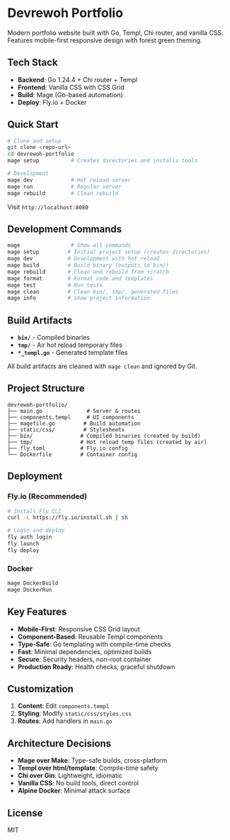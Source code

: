 # Devrewoh Portfolio

Modern portfolio website built with Go, Templ, Chi router, and vanilla CSS. Features mobile-first responsive design with forest green theming.

## Tech Stack

- **Backend**: Go 1.24.4 + Chi router + Templ
- **Frontend**: Vanilla CSS with CSS Grid
- **Build**: Mage (Go-based automation)
- **Deploy**: Fly.io + Docker

## Quick Start

```bash
# Clone and setup
git clone <repo-url>
cd devrewoh-portfolio
mage setup          # Creates directories and installs tools

# Development
mage dev            # Hot reload server
mage run            # Regular server
mage rebuild        # Clean rebuild
```

Visit `http://localhost:8080`

## Development Commands

```bash
mage                # Show all commands
mage setup         # Initial project setup (creates directories)
mage dev           # Development with hot reload
mage build         # Build binary (outputs to bin/)
mage rebuild       # Clean and rebuild from scratch
mage format        # Format code and templates
mage test          # Run tests
mage clean         # Clean bin/, tmp/, generated files
mage info          # Show project information
```

## Build Artifacts

- **`bin/`** - Compiled binaries
- **`tmp/`** - Air hot reload temporary files  
- **`*_templ.go`** - Generated template files

All build artifacts are cleaned with `mage clean` and ignored by Git.

## Project Structure

```
devrewoh-portfolio/
├── main.go              # Server & routes
├── components.templ     # UI components
├── magefile.go         # Build automation
├── static/css/         # Stylesheets
├── bin/               # Compiled binaries (created by build)
├── tmp/               # Hot reload temp files (created by air)
├── fly.toml           # Fly.io config
└── Dockerfile         # Container config
```

## Deployment

### Fly.io (Recommended)

```bash
# Install Fly CLI
curl -L https://fly.io/install.sh | sh

# Login and deploy
fly auth login
fly launch
fly deploy
```

### Docker

```bash
mage DockerBuild
mage DockerRun
```

## Key Features

- **Mobile-First**: Responsive CSS Grid layout
- **Component-Based**: Reusable Templ components
- **Type-Safe**: Go templating with compile-time checks
- **Fast**: Minimal dependencies, optimized builds
- **Secure**: Security headers, non-root container
- **Production Ready**: Health checks, graceful shutdown

## Customization

1. **Content**: Edit `components.templ`
2. **Styling**: Modify `static/css/styles.css`
3. **Routes**: Add handlers in `main.go`

## Architecture Decisions

- **Mage over Make**: Type-safe builds, cross-platform
- **Templ over html/template**: Compile-time safety
- **Chi over Gin**: Lightweight, idiomatic
- **Vanilla CSS**: No build tools, direct control
- **Alpine Docker**: Minimal attack surface

## License

MIT